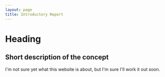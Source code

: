 ```yaml
---
layout: page
title: Introductory Report
---
```


Heading
=======

## Short description of the concept

I'm not sure yet what this website is about, but I'm sure I'll work it out soon.
